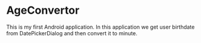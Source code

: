 # AgeConvertor

This is my first Android application.
In this application we get user birthdate from DatePickerDialog and then convert it to minute.

